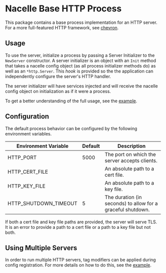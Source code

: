 # Nacelle Base HTTP Process

This package contains a base process implementation for an HTTP server. For a more
full-featured HTTP framework, see [chevron](https://github.com/efritz/chevron).

## Usage

To use the server, initialize a process by passing a Server Initializer to the `NewServer`
constructor. A server initializer is an object with an `Init` method that takes a nacelle
config object (as all process initializer methods do) as well as an `*http.Server`. This
*hook* is provided so the the application can independently configure the server's HTTP
handler.

The server initializer will have services injected and will receive the nacelle config
object on initialization as if it were a process.

To get a better understanding of the full usage, see the
[example](https://github.com/efritz/nacelle/tree/master/examples/http).

## Configuration

The default process behavior can be configured by the following environment variables.

| Environment Variable  | Default | Description |
| --------------------- | ------- | ----------- |
| HTTP_PORT             | 5000    | The port on which the server accepts clients. |
| HTTP_CERT_FILE        |         | An absolute path to a cert file. |
| HTTP_KEY_FILE         |         | An absolute path to a key file. |
| HTTP_SHUTDOWN_TIMEOUT | 5       | The duration (in seconds) to allow for a graceful shutdown. |

If both a cert file and key file paths are provided, the server will serve TLS. It is an
error to provide a path to a cert file or a path to a key file but not both.

## Using Multiple Servers

In order to run multiple HTTP servers, tag modifiers can be applied during config
registration. For more details on how to do this, see the
[example](https://github.com/efritz/nacelle/tree/master/examples/multi-http).
